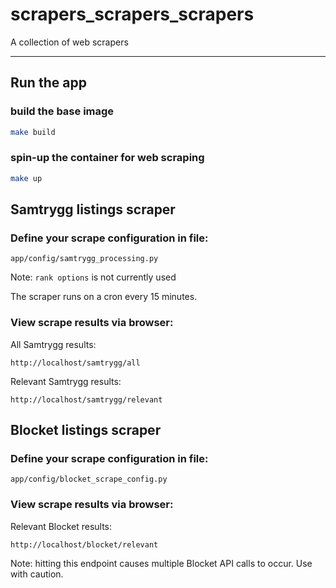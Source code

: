 
# scrapers_scrapers_scrapers

A collection of web scrapers

---

## Run the app

### build the base image

```sh
make build
```

### spin-up the container for web scraping

```sh
make up
```

## Samtrygg listings scraper

### Define your scrape configuration in file:
```
app/config/samtrygg_processing.py
```
Note: `rank options` is not currently used

The scraper runs on a cron every 15 minutes.

### View scrape results via browser:
All Samtrygg results:
```
http://localhost/samtrygg/all
```
Relevant Samtrygg results:
```
http://localhost/samtrygg/relevant
```

## Blocket listings scraper

### Define your scrape configuration in file:
```
app/config/blocket_scrape_config.py
```

### View scrape results via browser:
Relevant Blocket results:
```
http://localhost/blocket/relevant
```
Note: hitting this endpoint causes multiple Blocket API calls to occur. Use with caution.






